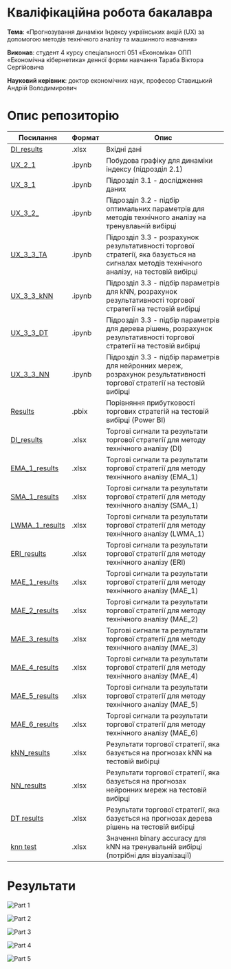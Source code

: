 # Кваліфікаційна робота бакалавра 

**Тема**: «Прогнозування динаміки Індексу українських акцій (UX) за допомогою методів технічного аналізу та машинного навчання» 

**Виконав**: студент 4 курсу спеціальності 051 «Економіка» ОПП «Економічна кібернетика» денної форми навчання Тараба Віктора Сергійовича 
 
**Науковий керівник**: доктор економічних наук, професор Ставицький Андрій Володимирович 

# Опис репозиторію
| Посилання | Формат| Опис |
|--|--|--|
|[DI_results](https://github.com/Viktor-T-2001/C_2022/blob/main/DI_results.xlsx)| .xlsx | Вхідні дані |
|[UX_2_1](https://github.com/Viktor-T-2001/C_2022/blob/main/UX_2_1.ipynb)| .ipynb | Побудова графіку для динаміки індексу (підрозділ 2.1) |
|[UX_3_1](https://github.com/Viktor-T-2001/C_2022/blob/main/UX_3_1.ipynb) | .ipynb | Підрозділ 3.1 - дослідження даних |
|[UX_3_2_](https://github.com/Viktor-T-2001/C_2022/blob/main/UX_3_2_.ipynb)| .ipynb | Підрозділ 3.2 - підбір оптимальних параметрів для методів технічного аналізу на тренувлаьній вибірці |
|[UX_3_3_TA](https://github.com/Viktor-T-2001/C_2022/blob/main/UX_3_3_TA.ipynb)| .ipynb | Підрозділ 3.3 - розрахунок результативності торгової стратегії, яка базується на сигналах методів технічного аналізу, на тестовій вибірці | 
|[UX_3_3_kNN](https://github.com/Viktor-T-2001/C_2022/blob/main/UX_3_3_kNN.ipynb)| .ipynb | Підрозділ 3.3 - підбір параметрів для kNN, розрахунок результативності торгової стратегії на тестовій вибірці | 
|[UX_3_3_DT](https://github.com/Viktor-T-2001/C_2022/blob/main/UX_3_3_DT.ipynb)| .ipynb | Підрозділ 3.3 - підбір параметрів для дерева рішень, розрахунок результативності торгової стратегії на тестовій вибірці | 
|[UX_3_3_NN](https://github.com/Viktor-T-2001/C_2022/blob/main/UX_3_3_NN.ipynb)| .ipynb | Підрозділ 3.3 - підбір параметрів для нейронних мереж, розрахунок результативності торгової стратегії на тестовій вибірці | 
|[Results](https://github.com/Viktor-T-2001/C_2022/blob/main/Results.pbix)| .pbix | Порівняння прибутковості торгових стратегій на тестовій вибірці (Power BI) |
|[DI_results](https://github.com/Viktor-T-2001/C_2022/blob/main/DI_results.xlsx)| .xlsx | Торгові сигнали та результати торгової стратегії для методу технічного аналізу (DI) |
|[EMA_1_results](https://github.com/Viktor-T-2001/C_2022/blob/main/EMA_1_results.xlsx)| .xlsx | Торгові сигнали та результати торгової стратегії для методу технічного аналізу (EMA_1) |
|[SMA_1_results](https://github.com/Viktor-T-2001/C_2022/blob/main/SMA_1_results.xlsx)| .xlsx | Торгові сигнали та результати торгової стратегії для методу технічного аналізу (SMA_1) |
|[LWMA_1_results](https://github.com/Viktor-T-2001/C_2022/blob/main/LWMA_1_results.xlsx)| .xlsx | Торгові сигнали та результати торгової стратегії для методу технічного аналізу (LWMA_1) |
|[ERI_results](https://github.com/Viktor-T-2001/C_2022/blob/main/ERI_results.xlsx)| .xlsx | Торгові сигнали та результати торгової стратегії для методу технічного аналізу (ERI) |
|[MAE_1_results](https://github.com/Viktor-T-2001/C_2022/blob/main/MAE_1_results.xlsx) | .xlsx | Торгові сигнали та результати торгової стратегії для методу технічного аналізу (MAE_1) |
|[MAE_2_results](https://github.com/Viktor-T-2001/C_2022/blob/main/MAE_2_results.xlsx)| .xlsx | Торгові сигнали та результати торгової стратегії для методу технічного аналізу (MAE_2) |
|[MAE_3_results](https://github.com/Viktor-T-2001/C_2022/blob/main/MAE_3_results.xlsx)| .xlsx | Торгові сигнали та результати торгової стратегії для методу технічного аналізу (MAE_3) |
|[MAE_4_results](https://github.com/Viktor-T-2001/C_2022/blob/main/MAE_4_results.xlsx)| .xlsx | Торгові сигнали та результати торгової стратегії для методу технічного аналізу (MAE_4) |
|[MAE_5_results](https://github.com/Viktor-T-2001/C_2022/blob/main/MAE_5_results.xlsx)| .xlsx | Торгові сигнали та результати торгової стратегії для методу технічного аналізу (MAE_5) |
|[MAE_6_results](https://github.com/Viktor-T-2001/C_2022/blob/main/MAE_6_results.xlsx)| .xlsx | Торгові сигнали та результати торгової стратегії для методу технічного аналізу (MAE_6) |
|[kNN_results](https://github.com/Viktor-T-2001/C_2022/blob/main/kNN_results.xlsx)| .xlsx | Результати торгової стратегії, яка базується на прогнозах kNN на тестовій вибірці |
|[NN_results](https://github.com/Viktor-T-2001/C_2022/blob/main/NN_results.xlsx)| .xlsx | Результати торгової стратегії, яка базується на прогнозах нейронних мереж на тестовій вибірці |
|[DT results](https://github.com/Viktor-T-2001/C_2022/blob/main/DT%20results.xlsx) | .xlsx | Результати торгової стратегії, яка базується на прогнозах дерева рішень на тестовій вибірці |
|[knn test](https://github.com/Viktor-T-2001/C_2022/blob/main/knn%20test.xlsx)| .xlsx | Значення binary accuracy для kNN на тренувальній вибірці (потрібні для візуалізації) |

# Результати
![Part 1](https://github.com/Viktor-T-2001/C_2022/blob/main/Results%20Part%201.png)

![Part 2](https://github.com/Viktor-T-2001/C_2022/blob/main/Results%20Part%202.png)

![Part 3](https://github.com/Viktor-T-2001/C_2022/blob/main/Results%20Part%203.png)

![Part 4](https://github.com/Viktor-T-2001/C_2022/blob/main/Results%20Part%204.png)

![Part 5](https://github.com/Viktor-T-2001/C_2022/blob/main/Results%20Part%205.png)
